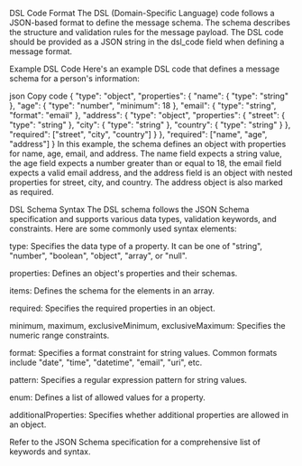DSL Code Format
The DSL (Domain-Specific Language) code follows a JSON-based format to define the message schema. The schema describes the structure and validation rules for the message payload. The DSL code should be provided as a JSON string in the dsl_code field when defining a message format.

Example DSL Code
Here's an example DSL code that defines a message schema for a person's information:

json
Copy code
{
  "type": "object",
  "properties": {
    "name": {
      "type": "string"
    },
    "age": {
      "type": "number",
      "minimum": 18
    },
    "email": {
      "type": "string",
      "format": "email"
    },
    "address": {
      "type": "object",
      "properties": {
        "street": {
          "type": "string"
        },
        "city": {
          "type": "string"
        },
        "country": {
          "type": "string"
        }
      },
      "required": ["street", "city", "country"]
    }
  },
  "required": ["name", "age", "address"]
}
In this example, the schema defines an object with properties for name, age, email, and address. The name field expects a string value, the age field expects a number greater than or equal to 18, the email field expects a valid email address, and the address field is an object with nested properties for street, city, and country. The address object is also marked as required.

DSL Schema Syntax
The DSL schema follows the JSON Schema specification and supports various data types, validation keywords, and constraints. Here are some commonly used syntax elements:

type: Specifies the data type of a property. It can be one of "string", "number", "boolean", "object", "array", or "null".

properties: Defines an object's properties and their schemas.

items: Defines the schema for the elements in an array.

required: Specifies the required properties in an object.

minimum, maximum, exclusiveMinimum, exclusiveMaximum: Specifies the numeric range constraints.

format: Specifies a format constraint for string values. Common formats include "date", "time", "datetime", "email", "uri", etc.

pattern: Specifies a regular expression pattern for string values.

enum: Defines a list of allowed values for a property.

additionalProperties: Specifies whether additional properties are allowed in an object.

Refer to the JSON Schema specification for a comprehensive list of keywords and syntax.

